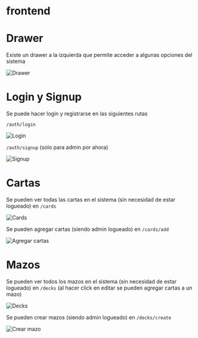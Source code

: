 # frontend

# Drawer

Existe un drawer a la izquierda que permite acceder a algunas opciones del sistema

![Drawer](docs/dashboard.png)

# Login y Signup

Se puede hacer login y registrarse en las siguientes rutas

`/auth/login`

![Login](docs/login.png)

`/auth/signup` (solo para admin por ahora)

![Signup](docs/signup.png)

# Cartas

Se pueden ver todas las cartas en el sistema (sin necesidad de estar logueado) en `/cards`

![Cards](docs/cards.png)

Se pueden agregar cartas (siendo admin logueado) en `/cards/add`

![Agregar cartas](docs/add_cards.png)


# Mazos

Se pueden ver todos los mazos en el sistema (sin necesidad de estar logueado) en `/decks` (al hacer click en editar se pueden agregar cartas a un mazo)

![Decks](docs/decks.png)

Se pueden crear mazos (siendo admin logueado) en `/decks/create`

![Crear mazo](docs/create_deck.png)